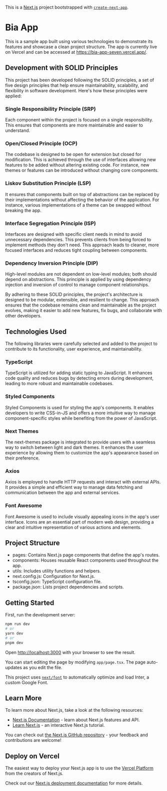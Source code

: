 This is a [Next.js](https://nextjs.org/) project bootstrapped with [`create-next-app`](https://github.com/vercel/next.js/tree/canary/packages/create-next-app).

# Bia App

This is a sample app built using various technologies to demonstrate its features and showcase a clean project structure. The app is currently live on Vercel and can be accessed at https://bia-app-seven.vercel.app/.

## Development with SOLID Principles

This project has been developed following the SOLID principles, a set of five design principles that help ensure maintainability, scalability, and flexibility in software development. Here's how these principles were applied:

### Single Responsibility Principle (SRP)

Each component within the project is focused on a single responsibility. This ensures that components are more maintainable and easier to understand.

### Open/Closed Principle (OCP)

The codebase is designed to be open for extension but closed for modification. This is achieved through the use of interfaces allowing new features to be added without altering existing code. For instance, new themes or features can be introduced without changing core components.

### Liskov Substitution Principle (LSP)

It ensures that components built on top of abstractions can be replaced by their implementations without affecting the behavior of the application. For instance, various implementations of a theme can be swapped without breaking the app.

### Interface Segregation Principle (ISP)

Interfaces are designed with specific client needs in mind to avoid unnecessary dependencies. This prevents clients from being forced to implement methods they don't need. This approach leads to cleaner, more focused interfaces and reduces tight coupling between components.

### Dependency Inversion Principle (DIP)

High-level modules are not dependent on low-level modules; both should depend on abstractions. This principle is applied by using dependency injection and inversion of control to manage component relationships.

By adhering to these SOLID principles, the project's architecture is designed to be modular, extensible, and resilient to change. This approach ensures that the codebase remains clean and maintainable as the project evolves, making it easier to add new features, fix bugs, and collaborate with other developers.

## Technologies Used

The following libraries were carefully selected and added to the project to contribute to its functionality, user experience, and maintainability.

### TypeScript

TypeScript is utilized for adding static typing to JavaScript. It enhances code quality and reduces bugs by detecting errors during development, leading to more robust and maintainable codebases.

### Styled Components

Styled Components is used for styling the app's components. It enables developers to write CSS-in-JS and offers a more intuitive way to manage component-specific styles while benefiting from the power of JavaScript.

### Next Themes

The next-themes package is integrated to provide users with a seamless way to switch between light and dark themes. It enhances the user experience by allowing them to customize the app's appearance based on their preference.

### Axios

Axios is employed to handle HTTP requests and interact with external APIs. It provides a simple and efficient way to manage data fetching and communication between the app and external services.

### Font Awesome

Font Awesome is used to include visually appealing icons in the app's user interface. Icons are an essential part of modern web design, providing a clear and intuitive representation of various actions and elements.

## Project Structure

-   pages: Contains Next.js page components that define the app's routes.
-   components: Houses reusable React components used throughout the app.
-   utils: Includes utility functions and helpers.
-   next.config.js: Configuration for Next.js.
-   tsconfig.json: TypeScript configuration file.
-   package.json: Lists project dependencies and scripts.

## Getting Started

First, run the development server:

```bash
npm run dev
# or
yarn dev
# or
pnpm dev
```

Open [http://localhost:3000](http://localhost:3000) with your browser to see the result.

You can start editing the page by modifying `app/page.tsx`. The page auto-updates as you edit the file.

This project uses [`next/font`](https://nextjs.org/docs/basic-features/font-optimization) to automatically optimize and load Inter, a custom Google Font.

## Learn More

To learn more about Next.js, take a look at the following resources:

-   [Next.js Documentation](https://nextjs.org/docs) - learn about Next.js features and API.
-   [Learn Next.js](https://nextjs.org/learn) - an interactive Next.js tutorial.

You can check out [the Next.js GitHub repository](https://github.com/vercel/next.js/) - your feedback and contributions are welcome!

## Deploy on Vercel

The easiest way to deploy your Next.js app is to use the [Vercel Platform](https://vercel.com/new?utm_medium=default-template&filter=next.js&utm_source=create-next-app&utm_campaign=create-next-app-readme) from the creators of Next.js.

Check out our [Next.js deployment documentation](https://nextjs.org/docs/deployment) for more details.
